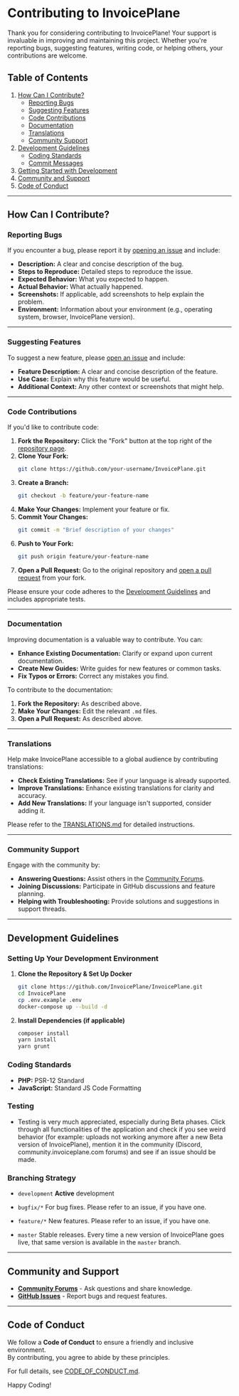 # Contributing to InvoicePlane

Thank you for considering contributing to InvoicePlane! Your support is invaluable in improving and maintaining this project. Whether you're reporting bugs, suggesting features, writing code, or helping others, your contributions are welcome.

## Table of Contents

1. [How Can I Contribute?](#how-can-i-contribute)  
   - [Reporting Bugs](#reporting-bugs)  
   - [Suggesting Features](#suggesting-features)  
   - [Code Contributions](#code-contributions)  
   - [Documentation](#documentation)  
   - [Translations](#translations)  
   - [Community Support](#community-support)  
2. [Development Guidelines](#development-guidelines)  
   - [Coding Standards](#coding-standards)  
   - [Commit Messages](#commit-messages)  
3. [Getting Started with Development](#getting-started-with-development)  
4. [Community and Support](#community-and-support)  
5. [Code of Conduct](#code-of-conduct)  

---

## How Can I Contribute?

### Reporting Bugs

If you encounter a bug, please report it by [opening an issue](https://github.com/InvoicePlane/InvoicePlane/issues) and include:

- **Description:** A clear and concise description of the bug.  
- **Steps to Reproduce:** Detailed steps to reproduce the issue.  
- **Expected Behavior:** What you expected to happen.  
- **Actual Behavior:** What actually happened.  
- **Screenshots:** If applicable, add screenshots to help explain the problem.  
- **Environment:** Information about your environment (e.g., operating system, browser, InvoicePlane version).  

---

### Suggesting Features

To suggest a new feature, please [open an issue](https://github.com/InvoicePlane/InvoicePlane/issues) and include:

- **Feature Description:** A clear and concise description of the feature.  
- **Use Case:** Explain why this feature would be useful.  
- **Additional Context:** Any other context or screenshots that might help.  

---

### Code Contributions

If you'd like to contribute code:

1. **Fork the Repository:** Click the "Fork" button at the top right of the [repository page](https://github.com/InvoicePlane/InvoicePlane).  
2. **Clone Your Fork:**  
   ```sh
   git clone https://github.com/your-username/InvoicePlane.git
   ```
3. **Create a Branch:**  
   ```sh
   git checkout -b feature/your-feature-name
   ```
4. **Make Your Changes:** Implement your feature or fix.  
5. **Commit Your Changes:**  
   ```sh
   git commit -m "Brief description of your changes"
   ```
6. **Push to Your Fork:**  
   ```sh
   git push origin feature/your-feature-name
   ```
7. **Open a Pull Request:** Go to the original repository and [open a pull request](https://github.com/InvoicePlane/InvoicePlane/pulls) from your fork.  

Please ensure your code adheres to the [Development Guidelines](#development-guidelines) and includes appropriate tests.

---

### Documentation

Improving documentation is a valuable way to contribute. You can:

- **Enhance Existing Documentation:** Clarify or expand upon current documentation.  
- **Create New Guides:** Write guides for new features or common tasks.  
- **Fix Typos or Errors:** Correct any mistakes you find.  

To contribute to the documentation:

1. **Fork the Repository:** As described above.  
2. **Make Your Changes:** Edit the relevant `.md` files.  
3. **Open a Pull Request:** As described above.  

---

### Translations

Help make InvoicePlane accessible to a global audience by contributing translations:

- **Check Existing Translations:** See if your language is already supported.  
- **Improve Translations:** Enhance existing translations for clarity and accuracy.  
- **Add New Translations:** If your language isn't supported, consider adding it.  

Please refer to the [TRANSLATIONS.md](TRANSLATIONS.md) for detailed instructions.

---

### Community Support

Engage with the community by:

- **Answering Questions:** Assist others in the [Community Forums](https://community.invoiceplane.com/).  
- **Joining Discussions:** Participate in GitHub discussions and feature planning.  
- **Helping with Troubleshooting:** Provide solutions and suggestions in support threads.  

---

## Development Guidelines

### Setting Up Your Development Environment

1. **Clone the Repository & Set Up Docker**  
   ```sh
   git clone https://github.com/InvoicePlane/InvoicePlane.git
   cd InvoicePlane
   cp .env.example .env
   docker-compose up --build -d
   ```

2. **Install Dependencies (if applicable)**  
   ```sh
   composer install
   yarn install
   yarn grunt
   ```

### Coding Standards

- **PHP:** PSR-12 Standard  
- **JavaScript:** Standard JS Code Formatting  

### Testing

- Testing is very much appreciated, especially during Beta phases. Click through all functionalities of the application and check if you see weird behavior (for example: uploads not working anymore after a new Beta version of InvoicePlane), mention it in the community (Discord, community.invoiceplane.com forums) and see if an issue should be made.

### Branching Strategy

- `development` **Active** development
- `bugfix/*` For bug fixes. Please refer to an issue, if you have one.
- `feature/*` New features. Please refer to an issue, if you have one.

- `master` Stable releases. Every time a new version of InvoicePlane goes live, that same version is available in the `master` branch.
  

---

## Community and Support

- **[Community Forums](https://community.invoiceplane.com/)** - Ask questions and share knowledge.  
- **[GitHub Issues](https://github.com/InvoicePlane/InvoicePlane/issues)** - Report bugs and request features.  

---

## Code of Conduct

We follow a **Code of Conduct** to ensure a friendly and inclusive environment.  
By contributing, you agree to abide by these principles.

For full details, see [CODE_OF_CONDUCT.md](CODE_OF_CONDUCT.md).  

Happy Coding!
